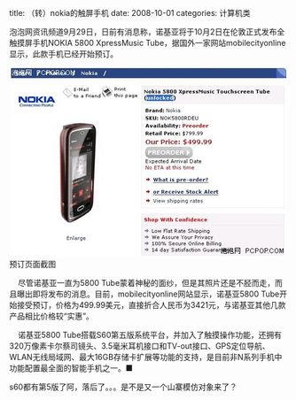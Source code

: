 title: （转）nokia的触屏手机
date: 2008-10-01
categories: 计算机类

泡泡网资讯频道9月29日，日前有消息称，诺基亚将于10月2日在伦敦正式发布全触摸屏手机NOKIA 5800 XpressMusic Tube，据国外一家网站mobilecityonline显示，此款手机已经开始预订。

[![触摸屏"添新"诺基亚5800Tube接受预订](images/000887061.jpg)](http://www.pcpop.com/doc/App/333629/000887061.html)  
预订页面截图

    尽管诺基亚一直为5800 Tube蒙着神秘的面纱，但是其照片还是不胫而走，而且曝出即将发布的消息。目前，mobilecityonline网站显示，诺基亚5800 Tube开始接受预订，价格为499.99美元，直接折合人民币为3421元，与诺基亚其他几款产品相比价格较“实惠”。

    诺基亚5800 Tube搭载S60第五版系统平台，并加入了触摸操作功能，还拥有320万像素卡尔蔡司镜头、3.5毫米耳机接口和TV-out接口、GPS定位导航、 WLAN无线局域网、最大16GB存储卡扩展等功能的支持，是目前非N系列手机中功能配置最全面的智能手机之一。■

s60都有第5版了阿，落后了。。。是不是又一个山寨模仿对象来了？
